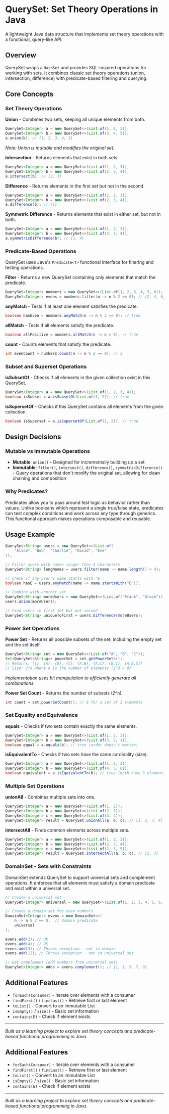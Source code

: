 # QuerySet: Set Theory Operations in Java

A lightweight Java data structure that implements set theory operations with a functional, query-like API.

## Overview

QuerySet wraps a `HashSet` and provides SQL-inspired operations for working with sets. It combines classic set theory operations (union, intersection, difference) with predicate-based filtering and querying.

## Core Concepts

### Set Theory Operations

**Union** - Combines two sets, keeping all unique elements from both.
```java
QuerySet<Integer> a = new QuerySet<>(List.of(1, 2, 3));
QuerySet<Integer> b = new QuerySet<>(List.of(3, 4, 5));
a.union(b); // {1, 2, 3, 4, 5}
```
*Note: Union is mutable and modifies the original set.*

**Intersection** - Returns elements that exist in both sets.
```java
QuerySet<Integer> a = new QuerySet<>(List.of(1, 2, 3));
QuerySet<Integer> b = new QuerySet<>(List.of(2, 3, 4));
a.intersect(b); // {2, 3}
```

**Difference** - Returns elements in the first set but not in the second.
```java
QuerySet<Integer> a = new QuerySet<>(List.of(1, 2, 3));
QuerySet<Integer> b = new QuerySet<>(List.of(2, 3, 4));
a.difference(b); // {1}
```

**Symmetric Difference** - Returns elements that exist in either set, but not in both.
```java
QuerySet<Integer> a = new QuerySet<>(List.of(1, 2, 3));
QuerySet<Integer> b = new QuerySet<>(List.of(2, 3, 4));
a.symmetricDifference(b); // {1, 4}
```

### Predicate-Based Operations

QuerySet uses Java's `Predicate<T>` functional interface for filtering and testing operations.

**Filter** - Returns a new QuerySet containing only elements that match the predicate.
```java
QuerySet<Integer> numbers = new QuerySet<>(List.of(1, 2, 3, 4, 5, 6));
QuerySet<Integer> evens = numbers.filter(n -> n % 2 == 0); // {2, 4, 6}
```

**anyMatch** - Tests if at least one element satisfies the predicate.
```java
boolean hasEven = numbers.anyMatch(n -> n % 2 == 0); // true
```

**allMatch** - Tests if all elements satisfy the predicate.
```java
boolean allPositive = numbers.allMatch(n -> n > 0); // true
```

**count** - Counts elements that satisfy the predicate.
```java
int evenCount = numbers.count(n -> n % 2 == 0); // 3
```

### Subset and Superset Operations

**isSubsetOf** - Checks if all elements in the given collection exist in this QuerySet.
```java
QuerySet<Integer> a = new QuerySet<>(List.of(1, 2, 3, 4));
boolean isSubset = a.isSubsetOf(List.of(1, 2)); // true
```

**isSupersetOf** - Checks if this QuerySet contains all elements from the given collection.
```java
boolean isSuperset = a.isSupersetOf(List.of(1, 2)); // true
```

## Design Decisions

### Mutable vs Immutable Operations

- **Mutable**: `union()` - Designed for incrementally building up a set
- **Immutable**: `filter()`, `intersect()`, `difference()`, `symmetricDifference()` - Query operations that don't modify the original set, allowing for clean chaining and composition

### Why Predicates?

Predicates allow you to pass around test logic as behavior rather than values. Unlike booleans which represent a single true/false state, predicates can test complex conditions and work across any type through generics. This functional approach makes operations composable and reusable.

## Usage Example

```java
QuerySet<String> users = new QuerySet<>(List.of(
    "Alice", "Bob", "Charlie", "David", "Eve"
));

// Filter users with names longer than 4 characters
QuerySet<String> longNames = users.filter(name -> name.length() > 4);

// Check if any user's name starts with 'E'
boolean hasE = users.anyMatch(name -> name.startsWith("E"));

// Combine with another set
QuerySet<String> moreUsers = new QuerySet<>(List.of("Frank", "Grace"));
users.union(moreUsers);

// Find users in first set but not second
QuerySet<String> uniqueToFirst = users.difference(moreUsers);
```

### Power Set Operations

**Power Set** - Returns all possible subsets of the set, including the empty set and the set itself.
```java
QuerySet<String> set = new QuerySet<>(List.of("A", "B", "C"));
Set<QuerySet<String>> powerSet = set.getPowerSets();
// Returns: [{}, {A}, {B}, {C}, {A,B}, {A,C}, {B,C}, {A,B,C}]
// Size: 2^n where n is the number of elements (2^3 = 8)
```
*Implementation uses bit manipulation to efficiently generate all combinations.*

**Power Set Count** - Returns the number of subsets (2^n).
```java
int count = set.powerSetCount(); // 8 for a set of 3 elements
```

### Set Equality and Equivalence

**equals** - Checks if two sets contain exactly the same elements.
```java
QuerySet<Integer> a = new QuerySet<>(List.of(1, 2, 3));
QuerySet<Integer> b = new QuerySet<>(List.of(3, 2, 1));
boolean equal = a.equals(b); // true (order doesn't matter)
```

**isEquivalentTo** - Checks if two sets have the same cardinality (size).
```java
QuerySet<Integer> a = new QuerySet<>(List.of(1, 2, 3));
QuerySet<Integer> b = new QuerySet<>(List.of(4, 5, 6));
boolean equivalent = a.isEquivalentTo(b); // true (both have 3 elements)
```

### Multiple Set Operations

**unionAll** - Combines multiple sets into one.
```java
QuerySet<Integer> a = new QuerySet<>(List.of(1, 2));
QuerySet<Integer> b = new QuerySet<>(List.of(2, 3));
QuerySet<Integer> c = new QuerySet<>(List.of(3, 4));
QuerySet<Integer> result = QuerySet.unionAll(a, b, c); // {1, 2, 3, 4}
```

**intersectAll** - Finds common elements across multiple sets.
```java
QuerySet<Integer> a = new QuerySet<>(List.of(1, 2, 3));
QuerySet<Integer> b = new QuerySet<>(List.of(2, 3, 4));
QuerySet<Integer> c = new QuerySet<>(List.of(2, 3, 5));
QuerySet<Integer> result = QuerySet.intersectAll(a, b, c); // {2, 3}
```

### DomainSet - Sets with Constraints

DomainSet extends QuerySet to support universal sets and complement operations. It enforces that all elements must satisfy a domain predicate and exist within a universal set.

```java
// Create a universal set
QuerySet<Integer> universal = new QuerySet<>(List.of(1, 2, 3, 4, 5, 6, 7, 8, 9, 10));

// Create a domain set for even numbers
DomainSet<Integer> evens = new DomainSet<>(
    n -> n % 2 == 0,  // domain predicate
    universal
);

evens.add(2); // OK
evens.add(4); // OK
evens.add(3); // Throws exception - not in domain
evens.add(12); // Throws exception - not in universal set

// Get complement (odd numbers from universal set)
QuerySet<Integer> odds = evens.complement(); // {1, 3, 5, 7, 9}
```

## Additional Features

- `forEach(Consumer)` - Iterate over elements with a consumer
- `findFirst()` / `findLast()` - Retrieve first or last element
- `toList()` - Convert to an immutable List
- `isEmpty()` / `size()` - Basic set information
- `contains(E)` - Check if element exists

---

*Built as a learning project to explore set theory concepts and predicate-based functional programming in Java.*

## Additional Features

- `forEach(Consumer)` - Iterate over elements with a consumer
- `findFirst()` / `findLast()` - Retrieve first or last element
- `toList()` - Convert to an immutable List
- `isEmpty()` / `size()` - Basic set information
- `contains(E)` - Check if element exists

---

*Built as a learning project to explore set theory concepts and predicate-based functional programming in Java.*
